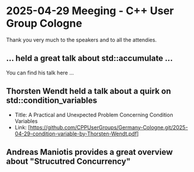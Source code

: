 # 2025-04-29 Meeging - C++ User Group Cologne

Thank you very much to the speakers and to all the attendies.

## ... held a great talk about std::accumulate ...

You can find his talk here ...

## Thorsten Wendt held a talk about a quirk on std::condition_variables

* Title: A Practical and Unexpected Problem Concerning Condition Variables
* Link: [https://github.com/CPPUserGroups/Germany-Cologne.git/2025-04-29-condition-variable-by-Thorsten-Wendt.pdf]

## Andreas Maniotis provides a great overview about "Strucutred Concurrency"
